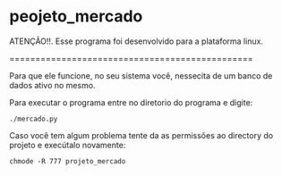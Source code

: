 # peojeto_mercado

ATENÇÃO!!. Esse programa foi desenvolvido para a plataforma linux.

===============================================

Para que ele funcione,  no seu sistema você,
nessecita de um banco de dados ativo no mesmo.

Para executar o programa entre no diretorio do programa e digite:

	./mercado.py

Caso você tem algum problema tente da as permissões ao 
directory do projeto e execútalo novamente:

	chmode -R 777 projeto_mercado
